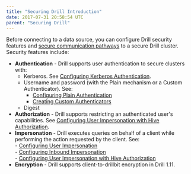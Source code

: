 ```yaml
---
title: "Securing Drill Introduction"
date: 2017-07-31 20:58:54 UTC
parent: "Securing Drill"
---
```


Before connecting to a data source, you can configure Drill security features and [secure communication pathways]({{site.baseurl}}/docs/secure-communication-paths/) to a secure Drill cluster.  Security features include:

- **Authentication** - Drill supports user authentication to secure clusters with:
	- Kerberos. 
		See [Configuring Kerberos Authentication]({{site.baseurl}}/docs/configuring-kerberos-authentication/).
	- Username and password (with the Plain mechanism or a Custom Authenticator). See: 
		- [Configuring Plain Authentication]({{site.baseurl}}/docs/configuring-plain-authentication/)  
		- [Creating Custom Authenticators]({{site.baseurl}}/docs/creating-custom-authenticators)
	- Digest 
- **Authorization** - Drill supports restricting an authenticated user's capabilities.
		See [Configuring User Impersonation with Hive Authorization]({{site.baseurl}}/docs/configuring-user-impersonation-with-hive-authorization/).
- **Impersonation** - Drill executes queries on behalf of a client while performing the action requested by the client.
		See:  
			- [Configuring User Impersonation]({{site.baseurl}}/docs/configuring-user-impersonation/)  
			- [Configuring Inbound Impersonation]({{site.baseurl}}/docs/configuring-inbound-impersonation/)  
			- [Configuring User Impersonation with Hive Authorization]({{site.baseurl}}/docs/configuring-user-impersonation-with-hive-authorization/)  
- **Encryption** - Drill supports client-to-drillbit encryption in Drill 1.11.














 

